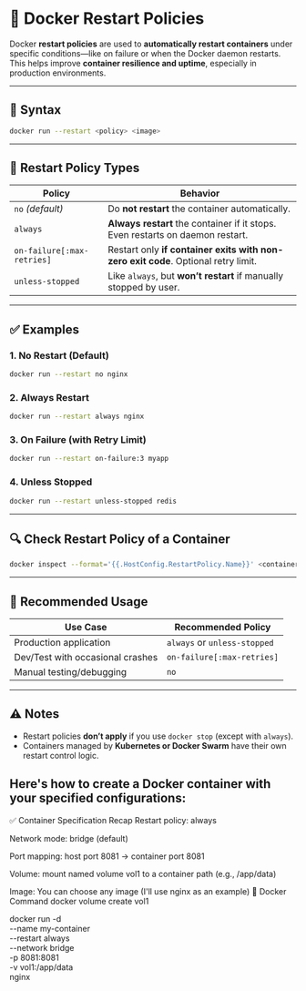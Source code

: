 
# 🚀 Docker Restart Policies

Docker **restart policies** are used to **automatically restart containers** under specific conditions—like on failure or when the Docker daemon restarts. This helps improve **container resilience and uptime**, especially in production environments.

---

## 🔧 Syntax

```bash
docker run --restart <policy> <image>
```

---

## 🔄 Restart Policy Types

| Policy                 | Behavior                                                                 |
|------------------------|--------------------------------------------------------------------------|
| `no` *(default)*       | Do **not restart** the container automatically.                          |
| `always`               | **Always restart** the container if it stops. Even restarts on daemon restart. |
| `on-failure[:max-retries]` | Restart only **if container exits with non-zero exit code**. Optional retry limit. |
| `unless-stopped`       | Like `always`, but **won’t restart** if manually stopped by user.       |

---

## ✅ Examples

### 1. No Restart (Default)
```bash
docker run --restart no nginx
```

### 2. Always Restart
```bash
docker run --restart always nginx
```

### 3. On Failure (with Retry Limit)
```bash
docker run --restart on-failure:3 myapp
```

### 4. Unless Stopped
```bash
docker run --restart unless-stopped redis
```

---

## 🔍 Check Restart Policy of a Container

```bash
docker inspect --format='{{.HostConfig.RestartPolicy.Name}}' <container_name_or_id>
```

---

## 📌 Recommended Usage

| Use Case                        | Recommended Policy     |
|---------------------------------|------------------------|
| Production application          | `always` or `unless-stopped` |
| Dev/Test with occasional crashes| `on-failure[:max-retries]` |
| Manual testing/debugging        | `no`                   |

---

## ⚠️ Notes

- Restart policies **don’t apply** if you use `docker stop` (except with `always`).
- Containers managed by **Kubernetes or Docker Swarm** have their own restart control logic.

## Here's how to create a Docker container with your specified configurations:
✅ Container Specification Recap
Restart policy: always

Network mode: bridge (default)

Port mapping: host port 8081 → container port 8081

Volume: mount named volume vol1 to a container path (e.g., /app/data)

Image: You can choose any image (I'll use nginx as an example)
🧱 Docker Command
docker volume create vol1

docker run -d \
  --name my-container \
  --restart always \
  --network bridge \
  -p 8081:8081 \
  -v vol1:/app/data \
  nginx

